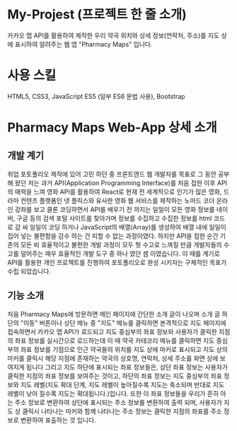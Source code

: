 # My-Projest (프로젝트 한 줄 소개)
카카오 맵 API를 활용하여 제작한 우리 약국 위치와 상세 정보(연락처, 주소)를 지도 상에 표시하여 알려주는 웹 앱 "Pharmacy Maps" 입니다.

# 사용 스킬
HTML5, CSS3, JavaScript ES5 (일부 ES6 문법 사용), Bootstrap

# Pharmacy Maps Web-App 상세 소개
## 개발 계기
취업 포토폴리오 제작에 있어 고민 하던 중 프론트엔드 웹 개발자를 목표로 그 동안 공부 해 왔던 저는 과거 API(Application Programming Interface)를 처음 접한 이후 API의 매력을 느껴 영화 API를 활용하여 React로 현재 전 세계적으로 인기가 많은 영화, 드라마 컨텐츠 플랫폼인 넷 플릭스와 유사한 영화 웹 서비스를 제작하는 노마드 코더 온라인 강좌를 보고 클론 코딩하면서 API를 배우기 전 까지는 일일이 모든 영화 정보를 네이버, 구글 등의 검색 포털 사이트를 찾아가며 정보를 수집하고 수집한 정보를 html 코드로 감 싸 일일이 코딩 하거나 JavaScript의 배열(Array)를 생성하여 배열 내에 일일이 집어 넣는 불편함을 감수 하는 건 피할 수 없는 과정이였다. 하지만 API을 접한 순간 기존의 모든 비 효율적이고 불편한 개발 과정이 모두 헛 수고로 느껴질 만큼 개발자들의 수고를 덜어주는 매우 효율적인 개발 도구 중 하나 였던 셈 이였습니다. 이 때를 계기로 API를 활용한 개인 프로젝트를 진행하여 포토폴리오로 완성 시키자는 구체적인 목표가 수립 되었습니다.

## 기능 소개
처음 Pharmacy Maps에 방문하면 메인 페이지에 간단한 소개 글이 나오며 소개 글 하단의 "이동" 버튼이나 상단 메뉴 중 "지도" 메뉴를 클릭하면 본격적으로 지도 페이지에 접속하면서 카카오 맵 API가 로드되고 지도 중심부의 좌표 정보와 사용자가 클릭한 지점의 좌표 정보를 실시간으로 로드하는데 이 때 약국 카테코리 메뉴를 클릭하면 지도 중심부의 좌표 정보를 기점으로 인근 약국들의 위치를 지도 상에 마커로 표시되고 지도 상의 마커를 클릭시 해당 지점에 존재하는 약국의 상호명, 연락처, 상세 주소를 화면 상에 보여지게 됩니다 그리고 지도 하단에 표시되는 좌표 정보들은,
상단 좌표 정보는 사용자가 클릭한 지점의 좌표 정보를 보여주는 것이고, 하단의 좌표 정보는 지도 중심부의 좌표 정보와 지도 레벨(지도 확대 단계, 지도 레벨이 높아질수록 지도는 축소되며 반대로 지도 레벨이 낮아 질수록 지도는 확대됩니다.)입니다. 또한 이 좌표 정보들을 우리가 흔히 아는 주소 정보로 변환하여 상단에 표시되는 주소 정보롤 변환하여 출력 되며, 사용자가 지도 상 클릭시 나타나는 마커와 함께 나타나는 주소 정보는 클릭한 지점의 좌표를 주소 정보로 변환하여 표출하는 것 입니다. 
